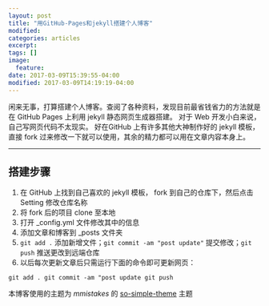 ```yaml
---
layout: post
title: "用GitHub-Pages和jekyll搭建个人博客"
modified:
categories: articles
excerpt:
tags: []
image:
  feature:
date: 2017-03-09T15:39:55-04:00
modified: 2017-03-09T14:19:19-04:00
---
```


闲来无事，打算搭建个人博客。查阅了各种资料，发现目前最省钱省力的方法就是在 GitHub Pages 上利用 jekyll 静态网页生成器搭建。
对于 Web 开发小白来说，自己写网页代码不太现实。 好在GitHub 上有许多其他大神制作好的 jekyll 模板，直接 fork 过来修改一下就可以使用，其余的精力都可以用在文章内容本身上。

- - - - - - -

## 搭建步骤

1. 在 GitHub 上找到自己喜欢的 jekyll 模板， fork 到自己的仓库下，然后点击 Setting 修改仓库名称
2. 将 fork 后的项目 clone 至本地
3. 打开 _config.yml 文件修改其中的信息
4. 添加文章和博客到 _posts 文件夹
5. `git add .` 添加新增文件；`git commit -am "post update"` 提交修改；`git push` 推送更改到远端仓库
6. 以后每次更新文章后只需运行下面的命令即可更新网页：

`
git add .
git commit -am "post update
git push
`

本博客使用的主题为 *mmistakes* 的 [so-simple-theme](https://github.com/mmistakes/so-simple-theme) 主题
